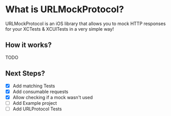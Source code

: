 # What is URLMockProtocol?

URLMockProtocol is an iOS library that allows you to mock HTTP responses for your XCTests & XCUITests in a very simple way! 

## How it works?

TODO

## Next Steps?

- [x] Add matching Tests
- [x] Add consumable requests
- [x] Allow checking if a mock wasn't used
- [ ] Add Example project
- [ ] Add URLProtocol Tests
